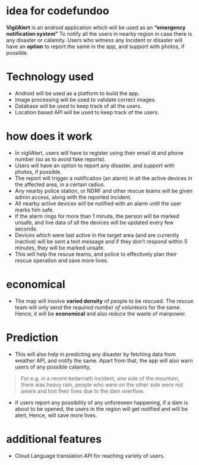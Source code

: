 # idea for codefundoo

**VigilAlert** is an android application which will be used as an **“emergency notification system”**
To notify all the users in nearby region in case there is any disaster or calamity.  Users who witness any 
Incident or disaster will have an **option** to report the same in the app, and support with photos, if possible.

# Technology used
* Android will be used as a platform to build the app.
* Image processing will be used to validate correct images.
* Database will be used to keep track of all the users.
* Location based API will be used to keep track of the users.

# how does it work
* In vigilAlert, users will have to register using their email id and phone number (so as to avoid fake reports).
* Users will have an option to report any disaster, and support with photos, if possible.
* The report will trigger a notification (an alarm) in all the active devices in the affected area, in a certain radius.
* Any nearby police station, or NDRF and other rescue teams will be given admin access, along with the reported incident.
* All nearby active devices will be notified with an alarm until the user marks him safe.
* If the alarm rings for more than 1 minute, the person will be marked unsafe, and live data of all the devices will be updated every few seconds.
* Devices which were last active in the target area (and are currently inactive) will be sent a text message and if they don’t respond within 5 minutes, they will be marked unsafe.
* This will help the rescue teams, and police to effectively plan their rescue operation and save more lives.

# economical
* The map will involve **varied density** of people to be rescued. The rescue team will only send the *required number of volunteers* for the same. Hence, it  will be **economical** and also reduce the waste of manpower.

# Prediction
* This will also help in predicting any disaster by fetching data from weather API, and notify the same.
Apart from that, the app will also warn users of any possible calamity,

> For e.g. in a recent  kedarnath incident, one side of the mountain, there was heavy rain, people who were on the other side were not aware and lost their lives due to the dam overflow.

* If users report any possibility of any unforeseen happening, if a dam is about to be opened, the users in the region will get notified and will be alert,
Hence, will save more lives.

# additional features
* Cloud Language translation API for reaching variety of users.








